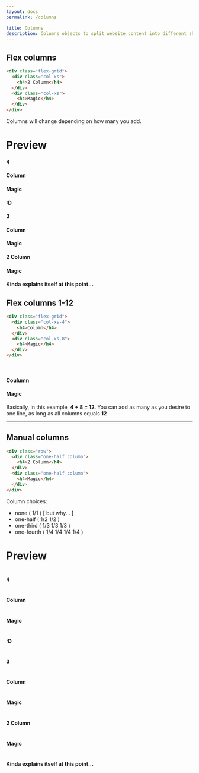 ```yaml
---
layout: docs
permalink: /columns

title: Columns
description: Columns objects to split website content into different shapes
---
```

## Flex columns
```html
<div class="flex-grid">
  <div class="col-xs">
    <h4>2 Column</h4>
  </div>
  <div class="col-xs">
    <h4>Magic</h4>
  </div>
</div>
```
Columns will change depending on how many you add.

# Preview
<div class="flex-grid">
  <div class="col-xs">
    <div class="box-container turquoise-flat"><h4>4</h4></div>
  </div>
  <div class="col-xs">
    <div class="box-container turquoise-flat"><h4>Column</h4></div>
  </div>
  <div class="col-xs">
    <div class="box-container turquoise-flat"><h4>Magic</h4></div>
  </div>
  <div class="col-xs">
    <div class="box-container turquoise-flat"><h4>:D</h4></div>
  </div>
</div>

<div class="flex-grid">
  <div class="col-xs">
    <div class="box-container turquoise-flat"><h4>3</h4></div>
  </div>
  <div class="col-xs">
    <div class="box-container turquoise-flat"><h4>Column</h4></div>
  </div>
  <div class="col-xs">
    <div class="box-container turquoise-flat"><h4>Magic</h4></div>
  </div>
</div>

<div class="flex-grid">
  <div class="col-xs">
    <div class="box-container turquoise-flat"><h4>2 Column</h4></div>
  </div>
  <div class="col-xs">
    <div class="box-container turquoise-flat"><h4>Magic</h4></div>
  </div>
</div>

<div class="flex-grid">
  <div class="col-xs">
    <div class="box-container turquoise-flat"><h4>Kinda explains itself at this point...</h4></div>
  </div>
</div>

## Flex columns 1-12
```html
<div class="flex-grid">
  <div class="col-xs-4">
    <h4>Column</h4>
  </div>
  <div class="col-xs-8">
    <h4>Magic</h4>
  </div>
</div>
```
<br>
<div class="flex-grid">
  <div class="col-xs-4">
    <div class="box-container turquoise-flat"><h4>Coulumn</h4></div>
  </div>
  <div class="col-xs-8">
    <div class="box-container turquoise-flat"><h4>Magic</h4></div>
  </div>
</div>

Basically, in this example, **4 + 8 = 12**.
You can add as many as you desire to one line, as long as all columns equals **12**

-----------------------------

## Manual columns
```html
<div class="row">
  <div class="one-half column">
    <h4>2 Column</h4>
  </div>
  <div class="one-half column">
    <h4>Magic</h4>
  </div>
</div>
```
Column choices:
- none ( 1/1 ) [ but why... ]
- one-half ( 1/2  1/2 )
- one-third ( 1/3  1/3  1/3 )
- one-fourth ( 1/4  1/4  1/4  1/4 )

# Preview
<div class="row center-text">
  <div class="one-fourth column">
    <div class="box-container turquoise-flat"><h4>4</h4></div>
  </div>
  <div class="one-fourth column">
    <div class="box-container turquoise-flat"><h4>Column</h4></div>
  </div>
  <div class="one-fourth column">
    <div class="box-container turquoise-flat"><h4>Magic</h4></div>
  </div>
  <div class="one-fourth column">
    <div class="box-container turquoise-flat"><h4>:D</h4></div>
  </div>
</div>

<div class="row center-text">
  <div class="one-third column">
    <div class="box-container turquoise-flat"><h4>3</h4></div>
  </div>
  <div class="one-third column">
    <div class="box-container turquoise-flat"><h4>Column</h4></div>
  </div>
  <div class="one-third column">
    <div class="box-container turquoise-flat"><h4>Magic</h4></div>
  </div>
</div>

<div class="row center-text">
  <div class="one-half column">
    <div class="box-container turquoise-flat"><h4>2 Column</h4></div>
  </div>
  <div class="one-half column">
    <div class="box-container turquoise-flat"><h4>Magic</h4></div>
  </div>
</div>

<div class="row center-text">
  <div class="column">
    <div class="box-container turquoise-flat"><h4>Kinda explains itself at this point...</h4></div>
  </div>
</div>
